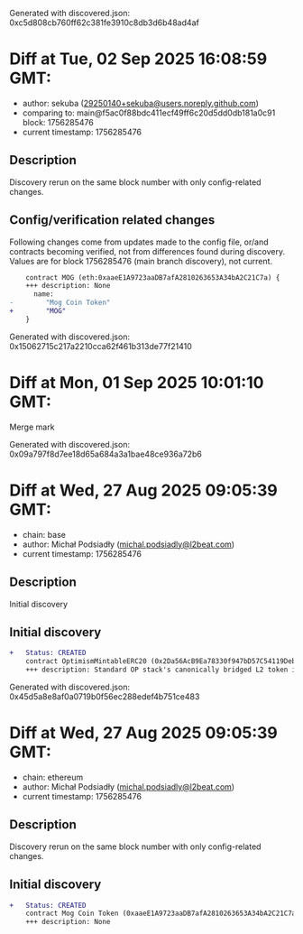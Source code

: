 Generated with discovered.json: 0xc5d808cb760ff62c381fe3910c8db3d6b48ad4af

# Diff at Tue, 02 Sep 2025 16:08:59 GMT:

- author: sekuba (<29250140+sekuba@users.noreply.github.com>)
- comparing to: main@f5ac0f88bdc411ecf49ff6c20d5dd0db181a0c91 block: 1756285476
- current timestamp: 1756285476

## Description

Discovery rerun on the same block number with only config-related changes.

## Config/verification related changes

Following changes come from updates made to the config file,
or/and contracts becoming verified, not from differences found during
discovery. Values are for block 1756285476 (main branch discovery), not current.

```diff
    contract MOG (eth:0xaaeE1A9723aaDB7afA2810263653A34bA2C21C7a) {
    +++ description: None
      name:
-        "Mog Coin Token"
+        "MOG"
    }
```

Generated with discovered.json: 0x15062715c217a2210cca62f461b313de77f21410

# Diff at Mon, 01 Sep 2025 10:01:10 GMT:

Merge mark

Generated with discovered.json: 0x09a797f8d7ee18d65a684a3a1bae48ce936a72b6

# Diff at Wed, 27 Aug 2025 09:05:39 GMT:

- chain: base
- author: Michał Podsiadły (<michal.podsiadly@l2beat.com>)
- current timestamp: 1756285476

## Description

Initial discovery

## Initial discovery

```diff
+   Status: CREATED
    contract OptimismMintableERC20 (0x2Da56AcB9Ea78330f947bD57C54119Debda7AF71)
    +++ description: Standard OP stack's canonically bridged L2 token implementation with upgrade capabilities.
```

Generated with discovered.json: 0x45d5a8e8af0a0719b0f56ec288edef4b751ce483

# Diff at Wed, 27 Aug 2025 09:05:39 GMT:

- chain: ethereum
- author: Michał Podsiadły (<michal.podsiadly@l2beat.com>)
- current timestamp: 1756285476

## Description

Discovery rerun on the same block number with only config-related changes.

## Initial discovery

```diff
+   Status: CREATED
    contract Mog Coin Token (0xaaeE1A9723aaDB7afA2810263653A34bA2C21C7a)
    +++ description: None
```

